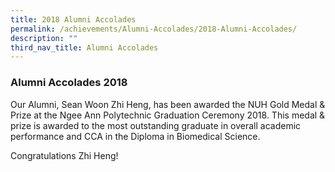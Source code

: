 ```yaml
---
title: 2018 Alumni Accolades
permalink: /achievements/Alumni-Accolades/2018-Alumni-Accolades/
description: ""
third_nav_title: Alumni Accolades
---
```

### Alumni Accolades 2018

Our Alumni, Sean Woon Zhi Heng, has been awarded the NUH Gold Medal & Prize at the Ngee Ann Polytechnic Graduation Ceremony 2018. This medal & prize is awarded to the most outstanding graduate in overall academic performance and CCA in the Diploma in Biomedical Science.

Congratulations Zhi Heng!